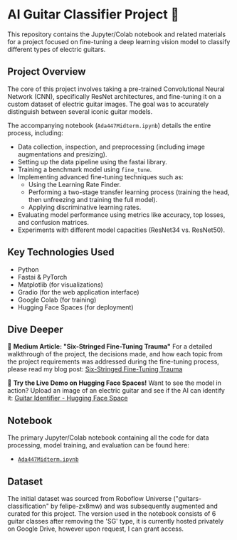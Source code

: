 # AI Guitar Classifier Project 🎸

This repository contains the Jupyter/Colab notebook and related materials for a project focused on fine-tuning a deep learning vision model to classify different types of electric guitars.

## Project Overview

The core of this project involves taking a pre-trained Convolutional Neural Network (CNN), specifically ResNet architectures, and fine-tuning it on a custom dataset of electric guitar images. The goal was to accurately distinguish between several iconic guitar models.

The accompanying notebook (`Ada447Midterm.ipynb`) details the entire process, including:
*   Data collection, inspection, and preprocessing (including image augmentations and presizing).
*   Setting up the data pipeline using the fastai library.
*   Training a benchmark model using `fine_tune`.
*   Implementing advanced fine-tuning techniques such as:
    *   Using the Learning Rate Finder.
    *   Performing a two-stage transfer learning process (training the head, then unfreezing and training the full model).
    *   Applying discriminative learning rates.
*   Evaluating model performance using metrics like accuracy, top losses, and confusion matrices.
*   Experiments with different model capacities (ResNet34 vs. ResNet50).

## Key Technologies Used
*   Python
*   Fastai & PyTorch
*   Matplotlib (for visualizations)
*   Gradio (for the web application interface)
*   Google Colab (for training)
*   Hugging Face Spaces (for deployment)

## Dive Deeper

📄 **Medium Article: "Six-Stringed Fine-Tuning Trauma"**
For a detailed walkthrough of the project, the decisions made, and how each topic from the project requirements was addressed during the fine-tuning process, please read my blog post:
[Six-Stringed Fine-Tuning Trauma](https://medium.com/@baypnar/six-stringed-fine-tuning-trauma-601239cb3284)

🚀 **Try the Live Demo on Hugging Face Spaces!**
Want to see the model in action? Upload an image of an electric guitar and see if the AI can identify it:
[Guitar Identifier - Hugging Face Space](https://huggingface.co/spaces/yux3l/guitar-identifier)

## Notebook
The primary Jupyter/Colab notebook containing all the code for data processing, model training, and evaluation can be found here:
*   [`Ada447Midterm.ipynb`](./Ada447Midterm.ipynb)

## Dataset
The initial dataset was sourced from Roboflow Universe ("guitars-classification" by felipe-zx8mw) and was subsequently augmented and curated for this project. The version used in the notebook consists of 6 guitar classes after removing the 'SG' type, it is currently hosted privately on Google Drive, however upon request, I can grant access.

